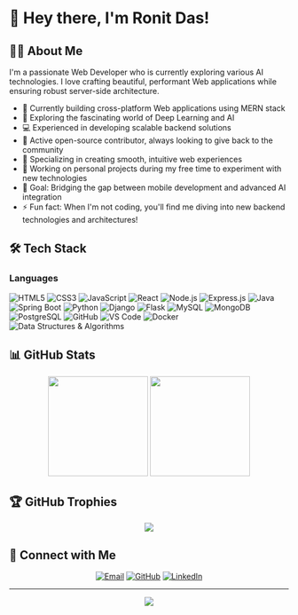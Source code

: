 # 👋 Hey there, I'm Ronit Das!

## 👨‍💻 About Me

I'm a passionate Web Developer who is currently exploring various AI technologies. I love crafting beautiful, performant Web applications while ensuring robust server-side architecture.

- 🔭 Currently building cross-platform Web applications using MERN stack
- 🌱 Exploring the fascinating world of Deep Learning and AI
- 💻 Experienced in developing scalable backend solutions
- 🤝 Active open-source contributor, always looking to give back to the community
- 📱 Specializing in creating smooth, intuitive web experiences
- 🚀 Working on personal projects during my free time to experiment with new technologies
- 🎯 Goal: Bridging the gap between mobile development and advanced AI integration
- ⚡ Fun fact: When I'm not coding, you'll find me diving into new backend technologies and architectures!

## 🛠️ Tech Stack

### Languages

![HTML5](https://img.shields.io/badge/HTML5-E34F26?style=for-the-badge&logo=html5&logoColor=white)
![CSS3](https://img.shields.io/badge/CSS3-1572B6?style=for-the-badge&logo=css3&logoColor=white)
![JavaScript](https://img.shields.io/badge/JavaScript-F7DF1E?style=for-the-badge&logo=javascript&logoColor=black)
![React](https://img.shields.io/badge/React-61DAFB?style=for-the-badge&logo=react&logoColor=black)
![Node.js](https://img.shields.io/badge/Node.js-339933?style=for-the-badge&logo=node.js&logoColor=white)
![Express.js](https://img.shields.io/badge/Express.js-000000?style=for-the-badge&logo=express&logoColor=white)
![Java](https://img.shields.io/badge/Java-007396?style=for-the-badge&logo=java&logoColor=white)
![Spring Boot](https://img.shields.io/badge/Spring%20Boot-6DB33F?style=for-the-badge&logo=spring&logoColor=white)
![Python](https://img.shields.io/badge/Python-3776AB?style=for-the-badge&logo=python&logoColor=yellow)
![Django](https://img.shields.io/badge/Django-092E20?style=for-the-badge&logo=django&logoColor=white)
![Flask](https://img.shields.io/badge/Flask-000000?style=for-the-badge&logo=flask&logoColor=white)
![MySQL](https://img.shields.io/badge/MySQL-4479A1?style=for-the-badge&logo=mysql&logoColor=white)
![MongoDB](https://img.shields.io/badge/MongoDB-4EA94B?style=for-the-badge&logo=mongodb&logoColor=white)
![PostgreSQL](https://img.shields.io/badge/PostgreSQL-336791?style=for-the-badge&logo=postgresql&logoColor=white)
![GitHub](https://img.shields.io/badge/GitHub-181717?style=for-the-badge&logo=github&logoColor=white)
![VS Code](https://img.shields.io/badge/VS%20Code-007ACC?style=for-the-badge&logo=visual-studio-code&logoColor=white)
![Docker](https://img.shields.io/badge/Docker-2496ED?style=for-the-badge&logo=docker&logoColor=white)
![Data Structures & Algorithms](https://img.shields.io/badge/DSA-4C8CBF?style=for-the-badge&logo=data&logoColor=white)

## 📊 GitHub Stats

<div align="center">
  <img height="180em" src="https://github-readme-stats.vercel.app/api?username=phantom-1212&show_icons=true&theme=dark&include_all_commits=true&count_private=true"/>
  <img height="180em" src="https://github-readme-stats.vercel.app/api/top-langs/?username=phantom-1212&layout=compact&langs_count=7&theme=dark"/>
</div>

## 🏆 GitHub Trophies

<div align="center">
  <img src="https://github-profile-trophy.vercel.app/?username=phantom-1212&theme=darkhub&no-frame=true&row=1"/>
</div>

## 🤝 Connect with Me

<div align="center">
  
[![Email](https://img.shields.io/badge/-Email-D14836?style=for-the-badge&logo=gmail&logoColor=white)](mailto:ronitdas1212@gmail.com)
[![GitHub](https://img.shields.io/badge/-GitHub-181717?style=for-the-badge&logo=github&logoColor=white)](https://github.com/phantom-1212)
[![LinkedIn](https://img.shields.io/badge/-LinkedIn-0077B5?style=for-the-badge&logo=linkedin&logoColor=white)](https://linkedin.com/in/ronit-das-870712267)

</div>

---

<div align="center">
  <img src="https://komarev.com/ghpvc/?username=phantom-1212&color=blueviolet&style=flat-square&label=Profile+Views"/>
</div>
